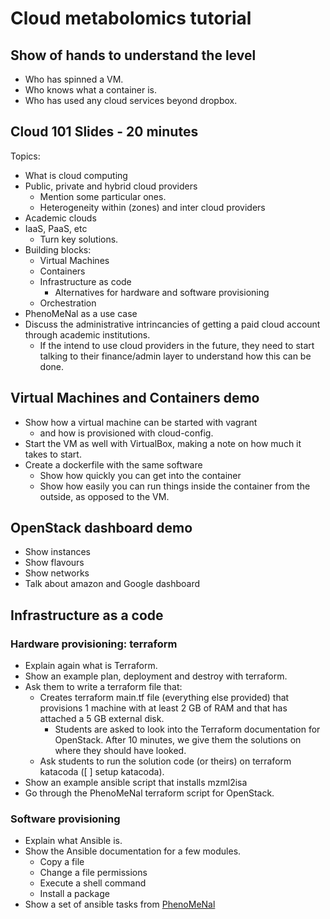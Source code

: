 # Cloud metabolomics tutorial

## Show of hands to understand the level

- Who has spinned a VM.
- Who knows what a container is.
- Who has used any cloud services beyond dropbox.

## Cloud 101 Slides - 20 minutes

Topics:
- What is cloud computing
- Public, private and hybrid cloud providers
  - Mention some particular ones.
  - Heterogeneity within (zones) and inter cloud providers
- Academic clouds
- IaaS, PaaS, etc
  - Turn key solutions.
- Building blocks:
  - Virtual Machines
  - Containers
  - Infrastructure as code
    - Alternatives for hardware and software provisioning
  - Orchestration
- PhenoMeNal as a use case
- Discuss the administrative intrincancies of getting a paid cloud account through academic institutions.
  - If the intend to use cloud providers in the future, they need to start talking to their finance/admin layer to understand how this can be done.

## Virtual Machines and Containers demo

- Show how a virtual machine can be started with vagrant
  - and how is provisioned with cloud-config. 
- Start the VM as well with VirtualBox, making a note on how much it takes to start.
- Create a dockerfile with the same software
  - Show how quickly you can get into the container
  - Show how easily you can run things inside the container from the outside, as opposed to the VM.

## OpenStack dashboard demo

- Show instances
- Show flavours
- Show networks
- Talk about amazon and Google dashboard

## Infrastructure as a code

### Hardware provisioning: terraform

- Explain again what is Terraform.
- Show an example plan, deployment and destroy with terraform.
- Ask them to write a terraform file that:
  - Creates terraform main.tf file (everything else provided) that provisions 1 machine with at least 2 GB of RAM and that has attached a 5 GB external disk.
    - Students are asked to look into the Terraform documentation for OpenStack. After 10 minutes, we give them the solutions on where they should have looked.
  - Ask students to run the solution code (or theirs) on terraform katacoda ([ ] setup katacoda).
- Show an example ansible script that installs mzml2isa
- Go through the PhenoMeNal terraform script for OpenStack.

### Software provisioning

- Explain what Ansible is.
- Show the Ansible documentation for a few modules.
  - Copy a file
  - Change a file permissions
  - Execute a shell command
  - Install a package
- Show a set of ansible tasks from [PhenoMeNal](https://github.com/phnmnl/container-galaxy-k8s-runtime/blob/develop/ansible/set-galaxy-config-values.yaml)




  
